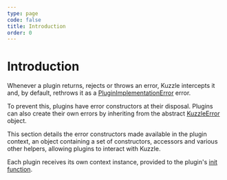 ```yaml
---
type: page
code: false
title: Introduction
order: 0
---
```


# Introduction

Whenever a plugin returns, rejects or throws an error, Kuzzle intercepts it and, by default, rethrows it as a [PluginImplementationError](/core/1/plugins/errors/pluginimplementationerror) error.

To prevent this, plugins have error constructors at their disposal. Plugins can also create their own errors by inheriting from the abstract [KuzzleError](/core/1/plugins/errors/kuzzleerror) object.

This section details the error constructors made available in the plugin context, an object containing a set of constructors, accessors and various other helpers, allowing plugins to interact with Kuzzle.

Each plugin receives its own context instance, provided to the plugin's [init function](/core/1/plugins/essentials/getting-started/#init-function-default).
